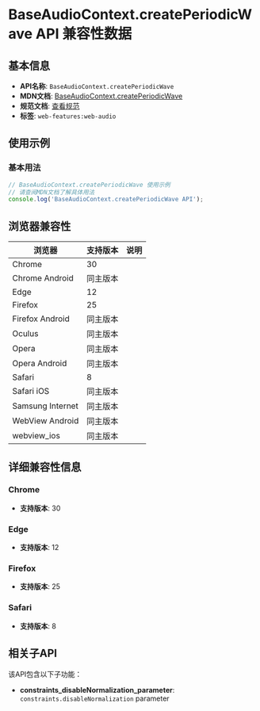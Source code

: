 # BaseAudioContext.createPeriodicWave API 兼容性数据

## 基本信息

- **API名称**: `BaseAudioContext.createPeriodicWave`
- **MDN文档**: [BaseAudioContext.createPeriodicWave](https://developer.mozilla.org/docs/Web/API/BaseAudioContext/createPeriodicWave)
- **规范文档**: [查看规范](https://webaudio.github.io/web-audio-api/#dom-baseaudiocontext-createperiodicwave)
- **标签**: `web-features:web-audio`

## 使用示例

### 基本用法

```javascript
// BaseAudioContext.createPeriodicWave 使用示例
// 请查阅MDN文档了解具体用法
console.log('BaseAudioContext.createPeriodicWave API');
```

## 浏览器兼容性

| 浏览器 | 支持版本 | 说明 |
|--------|----------|------|
| Chrome | 30 |  |
| Chrome Android | 同主版本 |  |
| Edge | 12 |  |
| Firefox | 25 |  |
| Firefox Android | 同主版本 |  |
| Oculus | 同主版本 |  |
| Opera | 同主版本 |  |
| Opera Android | 同主版本 |  |
| Safari | 8 |  |
| Safari iOS | 同主版本 |  |
| Samsung Internet | 同主版本 |  |
| WebView Android | 同主版本 |  |
| webview_ios | 同主版本 |  |

## 详细兼容性信息

### Chrome

- **支持版本**: 30

### Edge

- **支持版本**: 12

### Firefox

- **支持版本**: 25

### Safari

- **支持版本**: 8

## 相关子API

该API包含以下子功能：

- **constraints_disableNormalization_parameter**: `constraints.disableNormalization` parameter

